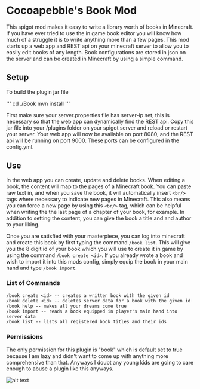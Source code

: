 # Cocoapebble's Book Mod
This spigot mod makes it easy to write a library worth of books in Minecraft. If you have ever tried to use the in game book editor you will know how much of a struggle it is to write anything more than a few pages. This mod starts up a web app and REST api on your minecraft server to allow you to easily edit books of any length. Book configurations are stored in json on the server and can be created in Minecraft by using a simple command.

## Setup
To build the plugin jar file

'''
cd ./Book
mvn install
'''

First make sure your server.properties file has server-ip set, this is necessary so that the web app can dynamically find the REST api. Copy this jar file into your /plugins folder on your spigot server and reload or restart your server. Your web app will now be available on port 8080, and the REST api will be running on port 9000. These ports can be configured in the config.yml.

## Use
In the web app you can create, update and delete books. When editing a book, the content will map to the pages of a Minecraft book. You can paste raw text in, and when you save the book, it will automatically insert `<br/>` tags where necessary to indicate new pages in Minecraft. This also means you can force a new page by using this `<br/>` tag, which can be helpful when writing the the last page of a chapter of your book, for example. In addition to setting the content, you can give the book a title and and author to your liking.

Once you are satisfied with your masterpiece, you can log into minecraft and create this book by first typing the command `/book list`. This will give you the 8 digit id of your book which you will use to create it in game by using the command `/book create <id>`. If you already wrote a book and wish to import it into this mods config, simply equip the book in your main hand and type `/book import`.


### List of Commands

```
/book create <id> -- creates a written book with the given id
/book delete <id> -- deletes server data for a book with the given id
/book help -- makes all your dreams come true
/book import -- reads a book equipped in player's main hand into server data
/book list -- lists all registered book titles and their ids
```

### Permissions
The only permission for this plugin is "book" which is default set to true because I am lazy and didn't want to come up with anything more comprehensive than that. Anyways I doubt any young kids are going to care enough to abuse a plugin like this anyways.

![alt text](https://raw.githubusercontent.com/swinkler/cocoapebbles-book/master/path/to/img.png)